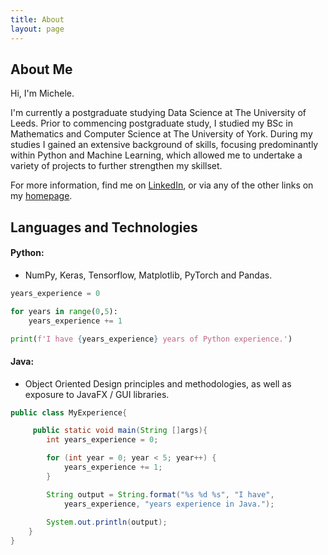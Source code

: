 ```yaml
---
title: About
layout: page
---
```

## About Me

Hi, I'm Michele. 

I'm currently a postgraduate studying Data Science at The University of Leeds. Prior to commencing postgraduate study, I studied my BSc in Mathematics and Computer Science at The University of York. During my studies I gained an extensive background of skills, focusing predominantly within Python and Machine Learning, which allowed me to undertake a variety of projects to further strengthen my skillset.

For more information, find me on [LinkedIn](https://www.linkedin.com/in/pascalemp/), or via any of the other links on my [homepage](https://pascalemp.github.io/).   

## Languages and Technologies

#### Python:
- NumPy, Keras, Tensorflow, Matplotlib, PyTorch and Pandas.

```python
years_experience = 0

for years in range(0,5):
    years_experience += 1

print(f'I have {years_experience} years of Python experience.')
```

#### Java:
- Object Oriented Design principles and methodologies, as well as exposure to JavaFX / GUI libraries.

```java
public class MyExperience{

     public static void main(String []args){
        int years_experience = 0;

        for (int year = 0; year < 5; year++) {
            years_experience += 1;
        }

        String output = String.format("%s %d %s", "I have", 
            years_experience, "years experience in Java.");
        
        System.out.println(output);
    }
}
```
